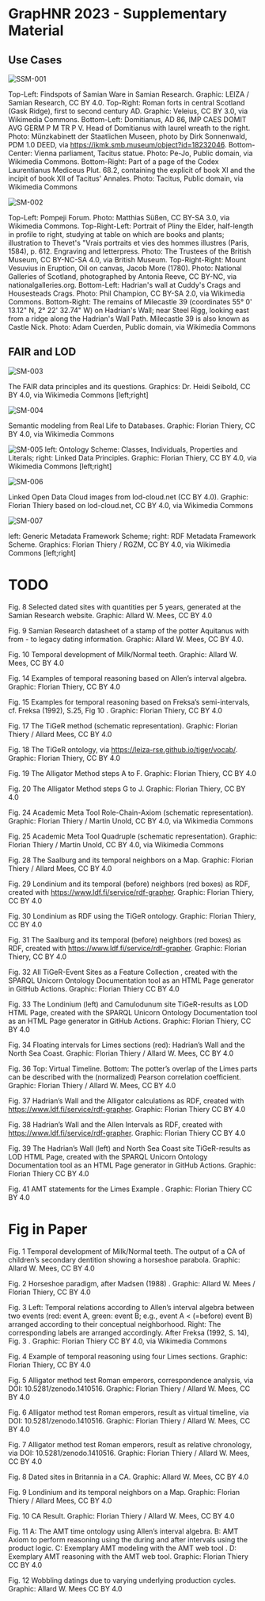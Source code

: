 # GrapHNR 2023 - Supplementary Material

## Use Cases

![SSM-001](https://raw.githubusercontent.com/leiza-scit/GrapHNR-2023-supplementary-material/main/docs/img/SM-001.png)

Top-Left: Findspots of Samian Ware in Samian Research. Graphic: LEIZA / Samian Research, CC BY 4.0. Top-Right: Roman forts in central Scotland (Gask Ridge), first to second century AD.  Graphic: Veleius, CC BY 3.0, via Wikimedia Commons. Bottom-Left: Domitianus, AD 86, IMP CAES DOMIT AVG GERM P M TR P V. Head of Domitianus with laurel wreath to the right. Photo: Münzkabinett der Staatlichen Museen, photo by Dirk Sonnenwald, PDM 1.0 DEED, via https://ikmk.smb.museum/object?id=18232046. Bottom-Center: Vienna parliament, Tacitus statue. Photo: Pe-Jo, Public domain, via Wikimedia Commons. Bottom-Right: Part of a page of the Codex Laurentianus Mediceus Plut. 68.2, containing the explicit of book XI and the incipit of book XII of Tacitus' Annales. Photo: Tacitus, Public domain, via Wikimedia Commons

![SM-002](https://raw.githubusercontent.com/leiza-scit/GrapHNR-2023-supplementary-material/main/docs/img/SM-002.png)

Top-Left: Pompeji Forum. Photo: Matthias Süßen, CC BY-SA 3.0, via Wikimedia Commons. Top-Right-Left: Portrait of Pliny the Elder, half-length in profile to right, studying at table on which are books and plants; illustration to Thevet's "Vrais portraits et vies des hommes illustres (Paris, 1584), p. 612. Engraving and letterpress. Photo: The Trustees of the British Museum, CC BY-NC-SA 4.0, via British Museum. Top-Right-Right: Mount Vesuvius in Eruption, Oil on canvas, Jacob More (1780). Photo: National Galleries of Scotland, photographed by Antonia Reeve, CC BY-NC, via nationalgalleries.org. Bottom-Left: Hadrian's wall at Cuddy's Crags and Housesteads Crags. Photo: Phil Champion, CC BY-SA 2.0, via Wikimedia Commons. Bottom-Right: The remains of Milecastle 39 (coordinates 55° 0' 13.12" N, 2° 22' 32.74" W) on Hadrian's Wall; near Steel Rigg, looking east from a ridge along the Hadrian's Wall Path. Milecastle 39 is also known as Castle Nick. Photo: Adam Cuerden, Public domain, via Wikimedia Commons

## FAIR and LOD

![SM-003](https://raw.githubusercontent.com/leiza-scit/GrapHNR-2023-supplementary-material/main/docs/img/SM-003.png)

The FAIR data principles and its questions. Graphics: Dr. Heidi Seibold, CC BY 4.0, via Wikimedia Commons [left;right]

![SM-004](https://raw.githubusercontent.com/leiza-scit/GrapHNR-2023-supplementary-material/main/docs/img/SM-004.png)

Semantic modeling from Real Life to Databases. Graphic: Florian Thiery, CC BY 4.0, via Wikimedia Commons

![SM-005](https://raw.githubusercontent.com/leiza-scit/GrapHNR-2023-supplementary-material/main/docs/img/SM-005.png)
left: Ontology Scheme: Classes, Individuals, Properties and Literals; right: Linked Data Principles. Graphic: Florian Thiery, CC BY 4.0, via Wikimedia Commons [left;right]

![SM-006](https://raw.githubusercontent.com/leiza-scit/GrapHNR-2023-supplementary-material/main/docs/img/SM-006.png)

Linked Open Data Cloud images from lod-cloud.net (CC BY 4.0). Graphic: Florian Thiery based on lod-cloud.net, CC BY 4.0, via Wikimedia Commons

![SM-007](https://raw.githubusercontent.com/leiza-scit/GrapHNR-2023-supplementary-material/main/docs/img/SM-007.png)

left: Generic Metadata Framework Scheme; right: RDF Metadata Framework Scheme. Graphics: Florian Thiery / RGZM, CC BY 4.0, via Wikimedia Commons [left;right]

# TODO

Fig. 8 Selected dated sites with quantities per 5 years, generated at the Samian Research website. Graphic: Allard W. Mees, CC BY 4.0

Fig. 9 Samian Research datasheet of a stamp of the potter Aquitanus with from - to legacy dating information. Graphic: Allard W. Mees, CC BY 4.0.

Fig. 10 Temporal development of Milk/Normal teeth. Graphic: Allard W. Mees, CC BY 4.0

Fig. 14 Examples of temporal reasoning based on Allen’s interval algebra. Graphic: Florian Thiery, CC BY 4.0

Fig. 15 Examples for temporal reasoning based on Freksa’s semi-intervals, cf. Freksa (1992), S.25, Fig 10 . Graphic: Florian Thiery, CC BY 4.0

Fig. 17 The TiGeR method (schematic representation). Graphic: Florian Thiery / Allard Mees, CC BY 4.0

Fig. 18 The TiGeR ontology, via https://leiza-rse.github.io/tiger/vocab/. Graphic: Florian Thiery, CC BY 4.0

Fig. 19 The Alligator Method steps A to F. Graphic: Florian Thiery, CC BY 4.0

Fig. 20 The Alligator Method steps G to J. Graphic: Florian Thiery, CC BY 4.0

Fig. 24 Academic Meta Tool Role-Chain-Axiom (schematic representation). Graphic: Florian Thiery / Martin Unold, CC BY 4.0, via Wikimedia Commons

Fig. 25 Academic Meta Tool Quadruple (schematic representation). Graphic: Florian Thiery / Martin Unold, CC BY 4.0, via Wikimedia Commons

Fig. 28 The Saalburg and its temporal neighbors on a Map. Graphic: Florian Thiery / Allard Mees, CC BY 4.0

Fig. 29 Londinium and its temporal (before) neighbors (red boxes) as RDF, created with https://www.ldf.fi/service/rdf-grapher. Graphic: Florian Thiery, CC BY 4.0

Fig. 30 Londinium as RDF using the TiGeR ontology. Graphic: Florian Thiery, CC BY 4.0

Fig. 31 The Saalburg and its temporal (before) neighbors (red boxes) as RDF, created with https://www.ldf.fi/service/rdf-grapher. Graphic: Florian Thiery, CC BY 4.0

Fig. 32 All TiGeR-Event Sites as a Feature Collection , created with the SPARQL Unicorn Ontology Documentation tool  as an HTML Page generator in GitHub Actions. Graphic: Florian Thiery CC BY 4.0

Fig. 33 The Londinium  (left) and Camulodunum  site TiGeR-results as LOD HTML Page, created with the SPARQL Unicorn Ontology Documentation tool  as an HTML Page generator in GitHub Actions. Graphic: Florian Thiery, CC BY 4.0

Fig. 34  Floating intervals for Limes sections (red): Hadrian’s Wall and the North Sea Coast. Graphic: Florian Thiery / Allard W. Mees, CC BY 4.0

Fig. 36 Top: Virtual Timeline. Bottom: The potter’s overlap of the Limes parts can be described with the (normalized) Pearson correlation coefficient. Graphic: Florian Thiery / Allard W. Mees, CC BY 4.0

Fig. 37 Hadrian’s Wall and the Alligator calculations as RDF, created with https://www.ldf.fi/service/rdf-grapher. Graphic: Florian Thiery CC BY 4.0

Fig. 38 Hadrian’s Wall and the Allen Intervals as RDF, created with https://www.ldf.fi/service/rdf-grapher. Graphic: Florian Thiery CC BY 4.0

Fig. 39 The Hadrian’s Wall  (left) and North Sea Coast  site TiGeR-results as LOD HTML Page, created with the SPARQL Unicorn Ontology Documentation tool  as an HTML Page generator in GitHub Actions. Graphic: Florian Thiery CC BY 4.0

Fig. 41 AMT statements for the Limes Example . Graphic: Florian Thiery CC BY 4.0

# Fig in Paper

Fig. 1 Temporal development of Milk/Normal teeth. The output of a CA of children’s secondary dentition showing a horseshoe parabola. Graphic: Allard W. Mees, CC BY 4.0

Fig. 2 Horseshoe paradigm, after Madsen (1988) . Graphic: Allard W. Mees / Florian Thiery, CC BY 4.0

Fig. 3 Left: Temporal relations according to Allen’s interval algebra between two events (red: event A, green: event B; e.g., event A < (=before) event B) arranged according to their conceptual neighborhood. Right: The corresponding labels are arranged accordingly. After Freksa (1992, S. 14), Fig. 3 . Graphic: Florian Thiery CC BY 4.0, via Wikimedia Commons

Fig. 4 Example of temporal reasoning using four Limes sections. Graphic: Florian Thiery, CC BY 4.0

Fig. 5 Alligator method test Roman emperors, correspondence analysis, via DOI: 10.5281/zenodo.1410516. Graphic: Florian Thiery / Allard W. Mees, CC BY 4.0

Fig. 6 Alligator method test Roman emperors, result as virtual timeline, via DOI: 10.5281/zenodo.1410516. Graphic: Florian Thiery / Allard W. Mees, CC BY 4.0

Fig. 7 Alligator method test Roman emperors, result as relative chronology, via DOI: 10.5281/zenodo.1410516. Graphic: Florian Thiery / Allard W. Mees, CC BY 4.0

Fig. 8 Dated sites in Britannia in a CA. Graphic: Allard W. Mees, CC BY 4.0

Fig. 9 Londinium and its temporal neighbors on a Map. Graphic: Florian Thiery / Allard Mees, CC BY 4.0

Fig. 10 CA Result. Graphic: Florian Thiery / Allard W. Mees, CC BY 4.0

Fig. 11 A: The AMT time ontology using Allen’s interval algebra. B: AMT Axiom to perform reasoning using the during and after intervals using the product logic. C: Exemplary AMT modeling with the AMT web tool . D: Exemplary AMT reasoning with the AMT web tool. Graphic: Florian Thiery CC BY 4.0

Fig. 12 Wobbling datings due to varying underlying production cycles. Graphic: Allard W. Mees CC BY 4.0